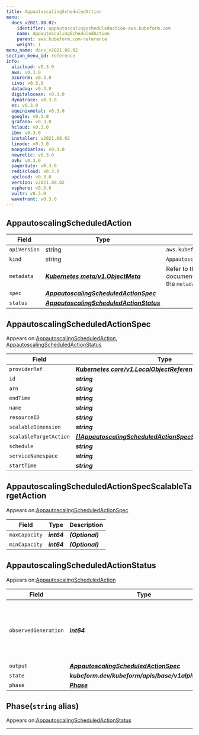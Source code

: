 ```yaml
---
title: AppautoscalingScheduledAction
menu:
  docs_v2021.08.02:
    identifier: appautoscalingscheduledaction-aws.kubeform.com
    name: AppautoscalingScheduledAction
    parent: aws.kubeform.com-reference
    weight: 1
menu_name: docs_v2021.08.02
section_menu_id: reference
info:
  alicloud: v0.3.0
  aws: v0.3.0
  azurerm: v0.3.0
  civo: v0.3.0
  datadog: v0.3.0
  digitalocean: v0.3.0
  dynatrace: v0.3.0
  ec: v0.3.0
  equinixmetal: v0.3.0
  google: v0.3.0
  grafana: v0.3.0
  hcloud: v0.3.0
  ibm: v0.3.0
  installer: v2021.08.02
  linode: v0.3.0
  mongodbatlas: v0.3.0
  newrelic: v0.3.0
  ovh: v0.3.0
  pagerduty: v0.3.0
  rediscloud: v0.3.0
  upcloud: v0.3.0
  version: v2021.08.02
  vsphere: v0.3.0
  vultr: v0.3.0
  wavefront: v0.3.0
---
```


## AppautoscalingScheduledAction
| Field | Type | Description |
| ------ | ----- | ----------- |
| `apiVersion` | string | `aws.kubeform.com/v1alpha1` |
|    `kind` | string | `AppautoscalingScheduledAction` |
| `metadata` | ***[Kubernetes meta/v1.ObjectMeta](https://v1-18.docs.kubernetes.io/docs/reference/generated/kubernetes-api/v1.18/#objectmeta-v1-meta)***|Refer to the Kubernetes API documentation for the fields of the `metadata` field.|
| `spec` | ***[AppautoscalingScheduledActionSpec](#appautoscalingscheduledactionspec)***||
| `status` | ***[AppautoscalingScheduledActionStatus](#appautoscalingscheduledactionstatus)***||
## AppautoscalingScheduledActionSpec

Appears on:[AppautoscalingScheduledAction](#appautoscalingscheduledaction), [AppautoscalingScheduledActionStatus](#appautoscalingscheduledactionstatus)

| Field | Type | Description |
| ------ | ----- | ----------- |
| `providerRef` | ***[Kubernetes core/v1.LocalObjectReference](https://v1-18.docs.kubernetes.io/docs/reference/generated/kubernetes-api/v1.18/#localobjectreference-v1-core)***||
| `id` | ***string***||
| `arn` | ***string***| ***(Optional)*** |
| `endTime` | ***string***| ***(Optional)*** |
| `name` | ***string***||
| `resourceID` | ***string***||
| `scalableDimension` | ***string***| ***(Optional)*** |
| `scalableTargetAction` | ***[[]AppautoscalingScheduledActionSpecScalableTargetAction](#appautoscalingscheduledactionspecscalabletargetaction)***| ***(Optional)*** |
| `schedule` | ***string***| ***(Optional)*** |
| `serviceNamespace` | ***string***||
| `startTime` | ***string***| ***(Optional)*** |
## AppautoscalingScheduledActionSpecScalableTargetAction

Appears on:[AppautoscalingScheduledActionSpec](#appautoscalingscheduledactionspec)

| Field | Type | Description |
| ------ | ----- | ----------- |
| `maxCapacity` | ***int64***| ***(Optional)*** |
| `minCapacity` | ***int64***| ***(Optional)*** |
## AppautoscalingScheduledActionStatus

Appears on:[AppautoscalingScheduledAction](#appautoscalingscheduledaction)

| Field | Type | Description |
| ------ | ----- | ----------- |
| `observedGeneration` | ***int64***| ***(Optional)*** Resource generation, which is updated on mutation by the API Server.|
| `output` | ***[AppautoscalingScheduledActionSpec](#appautoscalingscheduledactionspec)***| ***(Optional)*** |
| `state` | ***kubeform.dev/kubeform/apis/base/v1alpha1.State***| ***(Optional)*** |
| `phase` | ***[Phase](#phase)***| ***(Optional)*** |
## Phase(`string` alias)

Appears on:[AppautoscalingScheduledActionStatus](#appautoscalingscheduledactionstatus)

---
